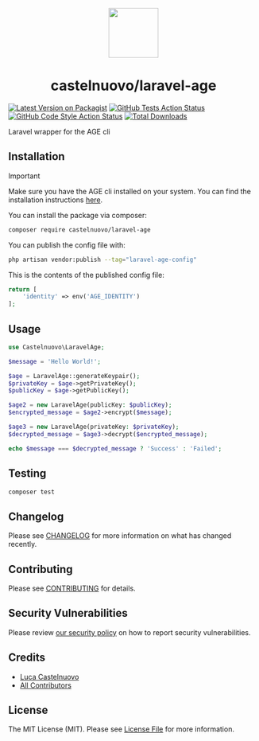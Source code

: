 <p align="center">
  <img src="https://assets.castelnuovo.dev/logo.svg" width="100" />
</p>

<h1 align="center">
  castelnuovo/laravel-age
</h1>

[![Latest Version on Packagist](https://img.shields.io/packagist/v/castelnuovo/laravel-age.svg?style=flat-square)](https://packagist.org/packages/castelnuovo/laravel-age)
[![GitHub Tests Action Status](https://img.shields.io/github/actions/workflow/status/castelnuovo/laravel-age/run-tests.yml?branch=main&label=tests&style=flat-square)](https://github.com/castelnuovo/laravel-age/actions?query=workflow%3Arun-tests+branch%3Amain)
[![GitHub Code Style Action Status](https://img.shields.io/github/actions/workflow/status/castelnuovo/laravel-age/fix-php-code-style-issues.yml?branch=main&label=code%20style&style=flat-square)](https://github.com/castelnuovo/laravel-age/actions?query=workflow%3A"Fix+PHP+code+style+issues"+branch%3Amain)
[![Total Downloads](https://img.shields.io/packagist/dt/castelnuovo/laravel-age.svg?style=flat-square)](https://packagist.org/packages/castelnuovo/laravel-age)

Laravel wrapper for the AGE cli

## Installation

> [!IMPORTANT]
> Make sure you have the AGE cli installed on your system.
> You can find the installation instructions [here](https://github.com/FiloSottile/age#installation).

You can install the package via composer:

```bash
composer require castelnuovo/laravel-age
```

You can publish the config file with:

```bash
php artisan vendor:publish --tag="laravel-age-config"
```

This is the contents of the published config file:

```php
return [
    'identity' => env('AGE_IDENTITY')
];
```

## Usage

```php
use Castelnuovo\LaravelAge;

$message = 'Hello World!';

$age = LaravelAge::generateKeypair();
$privateKey = $age->getPrivateKey();
$publicKey = $age->getPublicKey();

$age2 = new LaravelAge(publicKey: $publicKey);
$encrypted_message = $age2->encrypt($message);

$age3 = new LaravelAge(privateKey: $privateKey);
$decrypted_message = $age3->decrypt($encrypted_message);

echo $message === $decrypted_message ? 'Success' : 'Failed';
```

## Testing

```bash
composer test
```

## Changelog

Please see [CHANGELOG](CHANGELOG.md) for more information on what has changed recently.

## Contributing

Please see [CONTRIBUTING](CONTRIBUTING.md) for details.

## Security Vulnerabilities

Please review [our security policy](../../security/policy) on how to report security vulnerabilities.

## Credits

-   [Luca Castelnuovo](https://github.com/lucacastelnuovo)
-   [All Contributors](../../contributors)

## License

The MIT License (MIT). Please see [License File](LICENSE.md) for more information.
